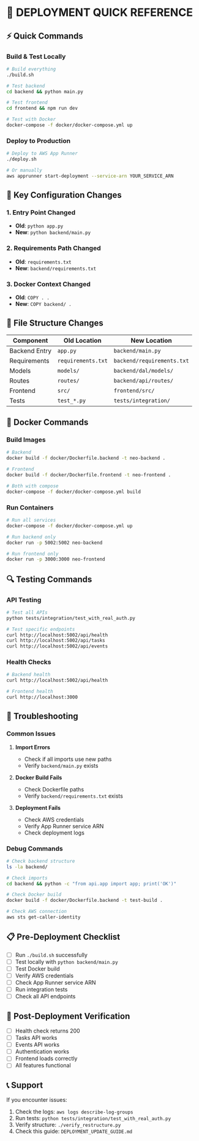 # 🚀 DEPLOYMENT QUICK REFERENCE

## ⚡ Quick Commands

### Build & Test Locally
```bash
# Build everything
./build.sh

# Test backend
cd backend && python main.py

# Test frontend  
cd frontend && npm run dev

# Test with Docker
docker-compose -f docker/docker-compose.yml up
```

### Deploy to Production
```bash
# Deploy to AWS App Runner
./deploy.sh

# Or manually
aws apprunner start-deployment --service-arn YOUR_SERVICE_ARN
```

## 🔧 Key Configuration Changes

### 1. **Entry Point Changed**
- **Old**: `python app.py`
- **New**: `python backend/main.py`

### 2. **Requirements Path Changed**
- **Old**: `requirements.txt`
- **New**: `backend/requirements.txt`

### 3. **Docker Context Changed**
- **Old**: `COPY . .`
- **New**: `COPY backend/ .`

## 📁 File Structure Changes

| Component | Old Location | New Location |
|-----------|--------------|--------------|
| Backend Entry | `app.py` | `backend/main.py` |
| Requirements | `requirements.txt` | `backend/requirements.txt` |
| Models | `models/` | `backend/dal/models/` |
| Routes | `routes/` | `backend/api/routes/` |
| Frontend | `src/` | `frontend/src/` |
| Tests | `test_*.py` | `tests/integration/` |

## 🐳 Docker Commands

### Build Images
```bash
# Backend
docker build -f docker/Dockerfile.backend -t neo-backend .

# Frontend
docker build -f docker/Dockerfile.frontend -t neo-frontend .

# Both with compose
docker-compose -f docker/docker-compose.yml build
```

### Run Containers
```bash
# Run all services
docker-compose -f docker/docker-compose.yml up

# Run backend only
docker run -p 5002:5002 neo-backend

# Run frontend only
docker run -p 3000:3000 neo-frontend
```

## 🔍 Testing Commands

### API Testing
```bash
# Test all APIs
python tests/integration/test_with_real_auth.py

# Test specific endpoints
curl http://localhost:5002/api/health
curl http://localhost:5002/api/tasks
curl http://localhost:5002/api/events
```

### Health Checks
```bash
# Backend health
curl http://localhost:5002/api/health

# Frontend health
curl http://localhost:3000
```

## 🚨 Troubleshooting

### Common Issues

1. **Import Errors**
   - Check if all imports use new paths
   - Verify `backend/main.py` exists

2. **Docker Build Fails**
   - Check Dockerfile paths
   - Verify `backend/requirements.txt` exists

3. **Deployment Fails**
   - Check AWS credentials
   - Verify App Runner service ARN
   - Check deployment logs

### Debug Commands
```bash
# Check backend structure
ls -la backend/

# Check imports
cd backend && python -c "from api.app import app; print('OK')"

# Check Docker build
docker build -f docker/Dockerfile.backend -t test-build .

# Check AWS connection
aws sts get-caller-identity
```

## 📋 Pre-Deployment Checklist

- [ ] Run `./build.sh` successfully
- [ ] Test locally with `python backend/main.py`
- [ ] Test Docker build
- [ ] Verify AWS credentials
- [ ] Check App Runner service ARN
- [ ] Run integration tests
- [ ] Check all API endpoints

## 🎯 Post-Deployment Verification

- [ ] Health check returns 200
- [ ] Tasks API works
- [ ] Events API works
- [ ] Authentication works
- [ ] Frontend loads correctly
- [ ] All features functional

## 📞 Support

If you encounter issues:
1. Check the logs: `aws logs describe-log-groups`
2. Run tests: `python tests/integration/test_with_real_auth.py`
3. Verify structure: `./verify_restructure.py`
4. Check this guide: `DEPLOYMENT_UPDATE_GUIDE.md`
